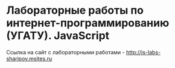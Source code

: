 # Лабораторные работы по интернет-программированию (УГАТУ). JavaScript
Ссылка на сайт с лабораторными работами - http://js-labs-sharipov.msites.ru
